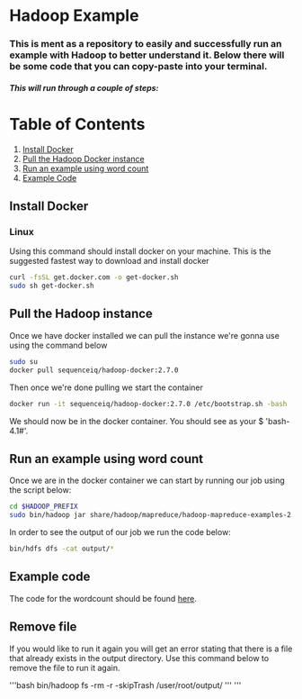 # Hadoop Example

### This is ment as a repository to easily and successfully run an example with Hadoop to better understand it. Below there will be some code that you can copy-paste into your terminal. 

##### This will run through a couple of steps:
# Table of Contents
1. [Install Docker](#install_docker)
2. [Pull the Hadoop Docker instance](#pull_instance)
3. [Run an example using word count](#run_example)
4. [Example Code](#example_code)

## Install Docker <a name="install_docker"></a>
### Linux 
Using this command should install docker on your machine. This is the suggested fastest way to download and install docker

```bash
curl -fsSL get.docker.com -o get-docker.sh
sudo sh get-docker.sh
```

## Pull the Hadoop instance <a name="pull_instance"></a>
Once we have docker installed we can pull the instance we're gonna use using the command below
```bash
sudo su
docker pull sequenceiq/hadoop-docker:2.7.0
```

Then once we're done pulling we start the container
```bash
docker run -it sequenceiq/hadoop-docker:2.7.0 /etc/bootstrap.sh -bash
```

We should now be in the docker container. You should see as your $ 'bash-4.1#'.

## Run an example using word count <a name="run_example"></a>
Once we are in the docker container we can start by running our job using the script below:

```bash
cd $HADOOP_PREFIX
sudo bin/hadoop jar share/hadoop/mapreduce/hadoop-mapreduce-examples-2.7.0.jar wordcount input output
```

In order to see the output of our job we run the code below:
```bash
bin/hdfs dfs -cat output/*
```

## Example code <a name="example_code"></a>
The code for the wordcount should be found [here](https://hadoop.apache.org/docs/stable/hadoop-mapreduce-client/hadoop-mapreduce-client-core/MapReduceTutorial.html#Example:_WordCount_v1.0).

## Remove file
If you would like to run it again you will get an error stating that there is a file that already exists in the output directory. Use this command below to remove the file to run it again. 

'''bash
bin/hadoop fs -rm -r -skipTrash /user/root/output/
'''
'''
